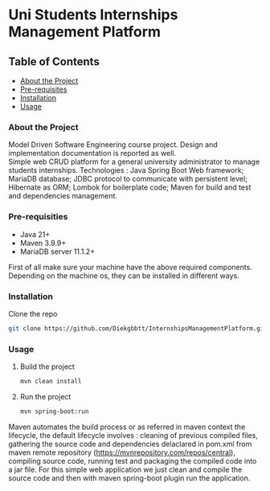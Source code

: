 # Uni Students Internships Management Platform

## Table  of Contents

- [About the Project](https://github.com/Diekgbbtt/InternshipsManagementPlatform?tab=readme-ov-file#about-the-project)
- [Pre-requisites](https://github.com/Diekgbbtt/InternshipsManagementPlatform?tab=readme-ov-file#pre-requisities)
- [Installation](https://github.com/Diekgbbtt/InternshipsManagementPlatform?tab=readme-ov-file#installation)
- [Usage](https://github.com/Diekgbbtt/InternshipsManagementPlatform?tab=readme-ov-file#usage)

### About the Project

Model Driven Software Engineering course project. Design and implementation documentation is reported as well.  
Simple web CRUD platform for a general university administrator to manage students internships. Technologies : Java Spring Boot Web framework; MariaDB database; JDBC protocol to communicate with persistent level; Hibernate as ORM; Lombok for boilerplate code; Maven for build and test and dependencies management.  

### Pre-requisities
 
* Java 21+
* Maven 3.9.9+
* MariaDB server 11.1.2+  

First of all make sure your machine have the above required components. Depending on the machine os, they can be installed in different ways.

### Installation

Clone the repo
   ```sh    
   git clone https://github.com/Diekgbbtt/InternshipsManagementPlatform.git
   ```

### Usage

1. Build the project
   ```sh
   mvn clean install
   ```
2. Run the project
   ```sh
   mvn spring-boot:run
   ```
Maven automates the build process or as referred in maven context the lifecycle, the default lifecycle involves : cleaning of previous compiled files, gathering the source code and dependencies delaclared in pom.xml from maven remote repository (https://mvnrepository.com/repos/central), compiling source code, running test and packaging the compiled code into a jar file. For this simple web application we just clean and compile the source code and then with maven spring-boot plugin run the application.









